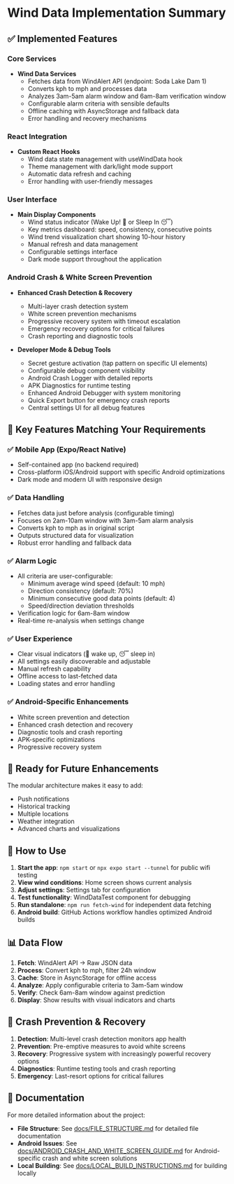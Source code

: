 # Wind Data Implementation Summary

## ✅ Implemented Features

### Core Services
- **Wind Data Services**
  - Fetches data from WindAlert API (endpoint: Soda Lake Dam 1)
  - Converts kph to mph and processes data
  - Analyzes 3am-5am alarm window and 6am-8am verification window
  - Configurable alarm criteria with sensible defaults
  - Offline caching with AsyncStorage and fallback data
  - Error handling and recovery mechanisms

### React Integration
- **Custom React Hooks**
  - Wind data state management with useWindData hook
  - Theme management with dark/light mode support
  - Automatic data refresh and caching
  - Error handling with user-friendly messages

### User Interface
- **Main Display Components**
  - Wind status indicator (Wake Up! 🌊 or Sleep In 😴)
  - Key metrics dashboard: speed, consistency, consecutive points
  - Wind trend visualization chart showing 10-hour history
  - Manual refresh and data management
  - Configurable settings interface
  - Dark mode support throughout the application

### Android Crash & White Screen Prevention
- **Enhanced Crash Detection & Recovery**
  - Multi-layer crash detection system
  - White screen prevention mechanisms
  - Progressive recovery system with timeout escalation
  - Emergency recovery options for critical failures
  - Crash reporting and diagnostic tools

- **Developer Mode & Debug Tools**
  - Secret gesture activation (tap pattern on specific UI elements)
  - Configurable debug component visibility
  - Android Crash Logger with detailed reports
  - APK Diagnostics for runtime testing
  - Enhanced Android Debugger with system monitoring
  - Quick Export button for emergency crash reports
  - Central settings UI for all debug features

## 🎯 Key Features Matching Your Requirements

### ✅ Mobile App (Expo/React Native)
- Self-contained app (no backend required)
- Cross-platform iOS/Android support with specific Android optimizations
- Dark mode and modern UI with responsive design

### ✅ Data Handling
- Fetches data just before analysis (configurable timing)
- Focuses on 2am-10am window with 3am-5am alarm analysis
- Converts kph to mph as in original script
- Outputs structured data for visualization
- Robust error handling and fallback data

### ✅ Alarm Logic
- All criteria are user-configurable:
  - Minimum average wind speed (default: 10 mph)
  - Direction consistency (default: 70%)
  - Minimum consecutive good data points (default: 4)
  - Speed/direction deviation thresholds
- Verification logic for 6am-8am window
- Real-time re-analysis when settings change

### ✅ User Experience
- Clear visual indicators (🌊 wake up, 😴 sleep in)
- All settings easily discoverable and adjustable
- Manual refresh capability
- Offline access to last-fetched data
- Loading states and error handling

### ✅ Android-Specific Enhancements
- White screen prevention and detection
- Enhanced crash detection and recovery
- Diagnostic tools and crash reporting
- APK-specific optimizations
- Progressive recovery system

## 🚀 Ready for Future Enhancements

The modular architecture makes it easy to add:
- Push notifications
- Historical tracking
- Multiple locations
- Weather integration
- Advanced charts and visualizations

## 📱 How to Use

1. **Start the app**: `npm start` or `npx expo start --tunnel` for public wifi testing
2. **View wind conditions**: Home screen shows current analysis
3. **Adjust settings**: Settings tab for configuration
4. **Test functionality**: WindDataTest component for debugging
5. **Run standalone**: `npm run fetch-wind` for independent data fetching
6. **Android build**: GitHub Actions workflow handles optimized Android builds

## 📊 Data Flow

1. **Fetch**: WindAlert API → Raw JSON data
2. **Process**: Convert kph to mph, filter 24h window
3. **Cache**: Store in AsyncStorage for offline access
4. **Analyze**: Apply configurable criteria to 3am-5am window
5. **Verify**: Check 6am-8am window against prediction
6. **Display**: Show results with visual indicators and charts

## 🔧 Crash Prevention & Recovery

1. **Detection**: Multi-level crash detection monitors app health
2. **Prevention**: Pre-emptive measures to avoid white screens
3. **Recovery**: Progressive system with increasingly powerful recovery options
4. **Diagnostics**: Runtime testing tools and crash reporting
5. **Emergency**: Last-resort options for critical failures

## 📑 Documentation

For more detailed information about the project:
- **File Structure**: See [docs/FILE_STRUCTURE.md](./docs/FILE_STRUCTURE.md) for detailed file documentation
- **Android Issues**: See [docs/ANDROID_CRASH_AND_WHITE_SCREEN_GUIDE.md](./docs/ANDROID_CRASH_AND_WHITE_SCREEN_GUIDE.md) for Android-specific crash and white screen solutions
- **Local Building**: See [docs/LOCAL_BUILD_INSTRUCTIONS.md](./docs/LOCAL_BUILD_INSTRUCTIONS.md) for building locally
